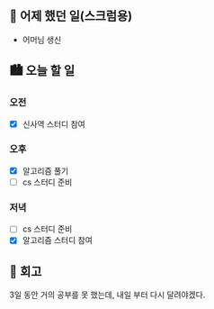 ## 🌃 어제 했던 일(스크럼용)

- 어머님 생신

## 🏙️ 오늘 할 일

### 오전

- [x] 신사역 스터디 참여

### 오후 

- [x] 알고리즘 풀기
- [ ] cs 스터디 준비

### 저녁

- [ ] cs 스터디 준비
- [x] 알고리즘 스터디 참여

## 🌆 회고

3일 동안 거의 공부를 못 했는데, 내일 부터 다시 달려야겠다.